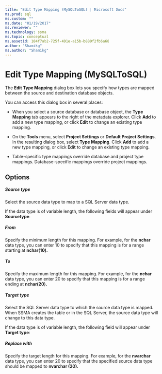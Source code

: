 ```yaml
---
title: "Edit Type Mapping (MySQLToSQL) | Microsoft Docs"
ms.prod: sql
ms.custom: ""
ms.date: "01/19/2017"
ms.reviewer: ""
ms.technology: ssma
ms.topic: conceptual
ms.assetid: 184f7ab2-725f-491e-a15b-b889f2fb6a68
author: "Shamikg"
ms.author: "Shamikg"
---
```

# Edit Type Mapping (MySQLToSQL)
The **Edit Type Mapping** dialog box lets you specify how types are mapped between the source and destination database objects.  
  
You can access this dialog box in several places:  
  
-   When you select a source database or database object, the **Type Mapping** tab appears to the right of the metadata explorer. Click **Add** to add a new type mapping, or click **Edit** to change an existing type mapping.  
  
-   On the **Tools** menu, select **Project Settings** or **Default Project Settings**. In the resulting dialog box, select **Type Mapping**. Click **Add** to add a new type mapping, or click **Edit** to change an existing type mapping.  
  
-   Table-specific type mappings override database and project type mappings. Database-specific mappings override project mappings.  
  
## Options  
  
##### Source type  
Select the source data type to map to a SQL Server data type.  
  
If the data type is of variable length, the following fields will appear under **Sourcetype**:  
  
##### From  
Specify the minimum length for this mapping. For example, for the **nchar** data type, you can enter 10 to specify that this mapping is for a range starting at **nchar(10).**  
  
##### To  
Specify the maximum length for this mapping. For example, for the **nchar** data type, you can enter 20 to specify that this mapping is for a range ending at **nchar(20).**  
  
##### Target type  
Select the SQL Server data type to which the source data type is mapped. When SSMA creates the table or in the SQL Server, the source data type will change to this data type.  
  
If the data type is of variable length, the following field will appear under **Target type**:  
  
##### Replace with  
Specify the target length for this mapping. For example, for the **nvarchar** data type, you can enter 20 to specify that the specified source data type should be mapped to **nvarchar (20).**  
  
